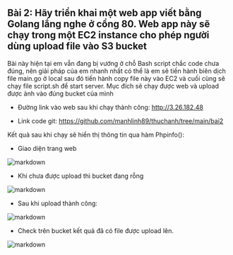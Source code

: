 ## Bài 2: Hãy triển khai một web app viết bằng Golang lắng nghe ở cổng 80. Web app này sẽ chạy trong một EC2 instance cho phép người dùng upload file vào S3 bucket
Bài này hiện tại em vẫn đang bị vướng ở chỗ Bash script chắc code chưa đúng, nên giải pháp của em nhanh nhất có thể là em sẽ tiến hành biên dịch file main.go ở local sau đó tiến hành copy file này vào EC2 và cuối cùng sẽ chạy file script.sh để start server. Mục đích sẽ chạy được web và upload được ảnh vào đúng bucket của mình

- Đường link vào web sau khi chạy thành công: http://3.26.182.48

- Link code git: https://github.com/manhlinh89/thuchanh/tree/main/bai2

Kết quả sau khi chạy sẽ hiển thị thông tin qua hàm Phpinfo():

- Giao diện trang web

![markdown](/image/Screenshot_10.png)

-	Khi chưa được upload thì bucket đang rỗng


![markdown](/image/Screenshot_7.png)


-	Sau khi upload thành công:


![markdown](vScreenshot_8.png)

- Check trên bucket kết quả đã có file được upload lên.

![markdown](/image/Screenshot_9.png)